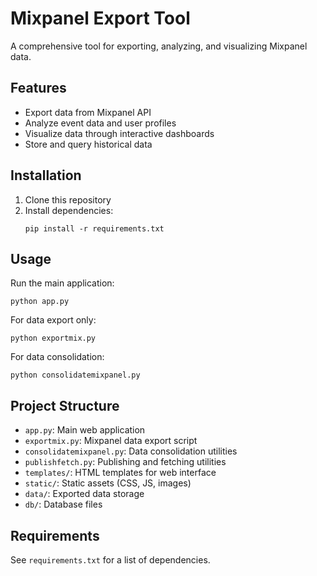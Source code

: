 # Mixpanel Export Tool

A comprehensive tool for exporting, analyzing, and visualizing Mixpanel data.

## Features

- Export data from Mixpanel API
- Analyze event data and user profiles
- Visualize data through interactive dashboards
- Store and query historical data

## Installation

1. Clone this repository
2. Install dependencies:
   ```
   pip install -r requirements.txt
   ```

## Usage

Run the main application:
```
python app.py
```

For data export only:
```
python exportmix.py
```

For data consolidation:
```
python consolidatemixpanel.py
```

## Project Structure

- `app.py`: Main web application
- `exportmix.py`: Mixpanel data export script
- `consolidatemixpanel.py`: Data consolidation utilities
- `publishfetch.py`: Publishing and fetching utilities
- `templates/`: HTML templates for web interface
- `static/`: Static assets (CSS, JS, images)
- `data/`: Exported data storage
- `db/`: Database files

## Requirements

See `requirements.txt` for a list of dependencies. 